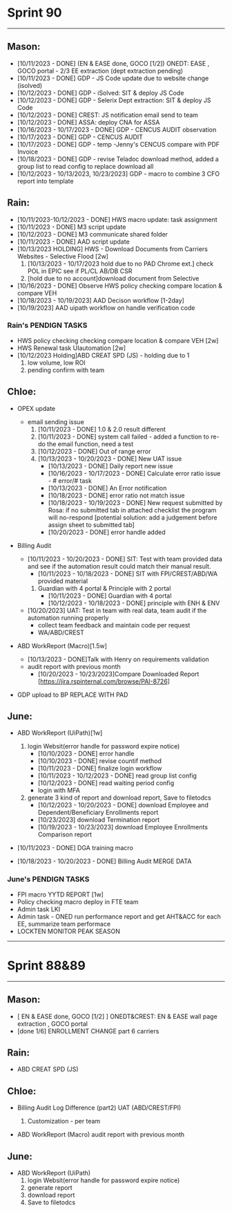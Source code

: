 # Sprint 90
---
## Mason:
- [10/11/2023 - DONE] (EN & EASE done, GOCO [1/2])  ONEDT:  EASE  , GOCO portal - 2/3 EE extraction (dept extraction pending)
- [10/11/2023 - DONE] GDP - JS Code update due to website change (isolved)
- [10/12/2023 - DONE] GDP - iSolved: SIT & deploy JS Code 
- [10/12/2023 - DONE] GDP - Selerix Dept extraction: SIT & deploy JS Code 
- [10/12/2023 - DONE] CREST: JS notification email send to team
- [10/12/2023 - DONE] ASSA: deploy CNA for ASSA
- [10/16/2023 - 10/17/2023 - DONE] GDP - CENCUS AUDIT observation
- [10/17/2023 - DONE] GDP - CENCUS AUDIT 
- [10/17/2023 - DONE] GDP - temp -Jenny's CENCUS compare with PDF Invoice
- [10/18/2023 - DONE] GDP - revise Teladoc download method, added a group list to read config to replace download all
- [10/12/2023 - 10/13/2023, 10/23/2023] GDP - macro to combine 3 CFO report into template


## Rain:
- [10/11/2023-10/12/2023 - DONE] HWS macro update: task assignment
- [10/11/2023 - DONE] M3 script update
- [10/12/2023 - DONE] M3 communicate shared folder
- [10/11/2023 - DONE] AAD script update
- [10/13/2023 HOLDING] HWS - Download Documents from Carriers Websites - Selective Flood  [2w]
    1. [10/13/2023 - 10/17/2023 hold due to no PAD Chrome ext.] check POL in EPIC see if PL/CL AB/DB CSR
    2. [hold due to no account]download document from Selective
- [10/16/2023 - DONE] Observe HWS policy checking compare location & compare VEH
- [10/18/2023 - 10/19/2023] AAD Decison workflow [1-2day]
- [10/19/2023] AAD uipath workflow on handle verification code


### Rain's PENDIGN TASKS
- HWS policy checking checking compare location & compare VEH [2w]
- HWS Renewal task UIautomation [2w]
- [10/12/2023 Holding]ABD CREAT SPD (JS) - holding due to 1
    1. low volume, low ROI
    2. pending confirm with team


## Chloe:
- OPEX update
    - email sending issue
        1. [10/11/2023 - DONE] 1.0 & 2.0 result different
        2. [10/11/2023 - DONE] system call failed - added a function to re-do the email function, need a test
        3. [10/12/2023 - DONE] Out of range error
        4. [10/13/2023 - 10/20/2023 - DONE] New UAT issue
            - [10/13/2023 - DONE] Daily report new issue
            - [10/16/2023 - 10/17/2023 - DONE] Calculate error ratio issue - # error/# task
            - [10/13/2023 - DONE] An Error notification
            - [10/18/2023 - DONE] error ratio not match issue
            - [10/18/2023 - 10/19/2023 - DONE] New request submitted by Rosa: if no submitted tab in attached checklist the program will no-respond [potential solution: add a judgement before assign sheet to submitted tab]
            - [10/20/2023 - DONE] error handle added


- Billing Audit
    - [10/11/2023 - 10/20/2023 - DONE] SIT: Test with team provided data and see if the automation result could match their manual result.
        * [10/11/2023 - 10/18/2023 - DONE] SIT with FPI/CREST/ABD/WA provided material
        1. Guardian with 4 portal & Principle with 2 portal
            * [10/11/2023 - DONE] Guardian with 4 portal
            * [10/12/2023 - 10/18/2023 - DONE] principle with ENH & ENV
    - [10/20/2023] UAT: Test in team with real data, team audit if the automation running properly
        * collect team feedback and maintain code per request
        * WA/ABD/CREST

- ABD WorkReport (Macro)[1.5w]
    - [10/13/2023 - DONE]Talk with Henry on requirements validation
    - audit report with previous month
        * [10/20/2023 - 10/23/2023]Compare Downloaded Report [https://jira.rspinternal.com/browse/PAI-8726] 

- GDP upload to BP REPLACE WITH PAD


## June:
- ABD WorkReport (UiPath)[1w]
    1. login Websit(error handle for password expire notice)
        *  [10/10/2023 - DONE] error handle
        *  [10/10/2023 - DONE] revise countif method
        *  [10/11/2023 - DONE] finalize login workflow
        *  [10/11/2023 - 10/12/2023 - DONE] read group list config
        *  [10/12/2023 - DONE] read waiting period config
        *  login with MFA
    2. generate 3 kind of report and download report, Save to filetodcs
        * [10/12/2023 - 10/20/2023 - DONE] download Employee and Dependent/Beneficiary Enrollments report
        * [10/23/2023] download Termination report
        * [10/19/2023 - 10/23/2023] download Employee Enrollments Comparison report
        
- [10/11/2023 - DONE] DGA training macro
- [10/18/2023 - 10/20/2023 - DONE] Billing Audit MERGE DATA


### June's PENDIGN TASKS
- FPI macro YYTD REPORT [1w]
- Policy checking macro deploy in FTE team
- Admin task LKI
- Admin task - ONED run performance report and get AHT&ACC for each EE, summarize team performace
- LOCKTEN MONITOR PEAK SEASON


---
# Sprint 88&89
---
## Mason:
- [ EN & EASE done, GOCO [1/2] ] ONEDT&CREST: EN & EASE wall page extraction , GOCO portal
- [done 1/6] ENROLLMENT CHANGE part 6 carriers

## Rain:
- ABD CREAT SPD (JS)

## Chloe:
- Billing Audit
Log Difference (part2) UAT (ABD/CREST/FPI)
    1. Customization - per team

- ABD WorkReport (Macro)
audit report with previous month

## June:
- ABD WorkReport (UiPath)
    1. login Websit(error handle for password expire notice)
    2. generate report
    3. download report
    4. Save to filetodcs
